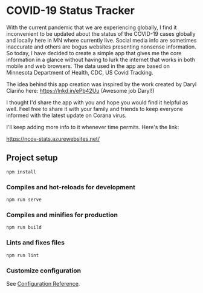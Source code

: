 # COVID-19 Status Tracker

With the current pandemic that we are experiencing globally, I find it inconvenient to be updated about the status of the COVID-19 cases globally and locally here in MN where currently live. Social media info are sometimes inaccurate and others are bogus websites presenting nonsense information. So today, I have decided to create a simple app that gives me the core information in a glance without having to lurk the internet that works in both mobile and web browsers. The data used in the app are based on Minnesota Department of Health, CDC, US Covid Tracking.

The idea behind this app creation was inspired by the work created by Daryl Clariño here:  https://lnkd.in/ePb42Uu (Awesome job Daryl!)

I thought I'd share the app with you and hope you would find it helpful as well. Feel free to share it with your family and friends to keep everyone informed with the latest update on Corana virus. 

I'll keep adding more info to it whenever time permits. Here's the link:

https://ncov-stats.azurewebsites.net/

## Project setup
```
npm install
```

### Compiles and hot-reloads for development
```
npm run serve
```

### Compiles and minifies for production
```
npm run build
```

### Lints and fixes files
```
npm run lint
```

### Customize configuration
See [Configuration Reference](https://cli.vuejs.org/config/).
